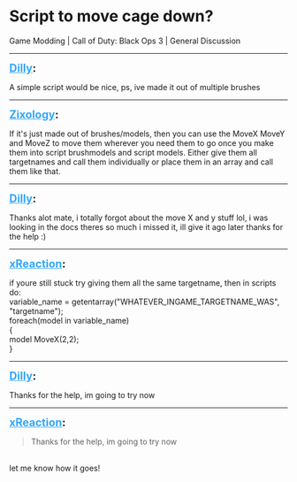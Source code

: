 # Script to move cage down?
Game Modding | Call of Duty: Black Ops 3 | General Discussion

---
<strong style="font-size: 1.4em;"><span style="text-decoration: underline;text-decoration-color: #34a7f9;"><span style="color:#34a7f9;">Dilly</span></span>:</strong>

<p>A simple script would be nice, ps, ive made it out of multiple brushes</p>

---
<strong style="font-size: 1.4em;"><span style="text-decoration: underline;text-decoration-color: #34a7f9;"><span style="color:#34a7f9;">Zixology</span></span>:</strong>

<p>If it&#39;s just made out of brushes/models, then you can use the MoveX MoveY and MoveZ to move them wherever you need them to go once you make them into script brushmodels and script models. Either give them all targetnames and call them individually or place them in an array and call them like that.</p>

---
<strong style="font-size: 1.4em;"><span style="text-decoration: underline;text-decoration-color: #34a7f9;"><span style="color:#34a7f9;">Dilly</span></span>:</strong>

<p>Thanks alot mate, i totally forgot about the move X and y stuff lol, i was looking in the docs theres so much i missed it,  ill give it ago later thanks for the help :)</p>

---
<strong style="font-size: 1.4em;"><span style="text-decoration: underline;text-decoration-color: #34a7f9;"><span style="color:#34a7f9;">xReaction</span></span>:</strong>

<p>if youre still stuck try giving them all the same targetname, then in scripts do:<br />variable_name = getentarray(&quot;WHATEVER_INGAME_TARGETNAME_WAS&quot;, &quot;targetname&quot;);<br />foreach(model in variable_name)<br />{<br /> model MoveX(2,2);<br />}</p>

---
<strong style="font-size: 1.4em;"><span style="text-decoration: underline;text-decoration-color: #34a7f9;"><span style="color:#34a7f9;">Dilly</span></span>:</strong>

<p>Thanks for the help, im going to try now</p>

---
<strong style="font-size: 1.4em;"><span style="text-decoration: underline;text-decoration-color: #34a7f9;"><span style="color:#34a7f9;">xReaction</span></span>:</strong>

<p><blockquote>Thanks for the help, im going to try now<br /></blockquote><br />let me know how it goes!</p>
